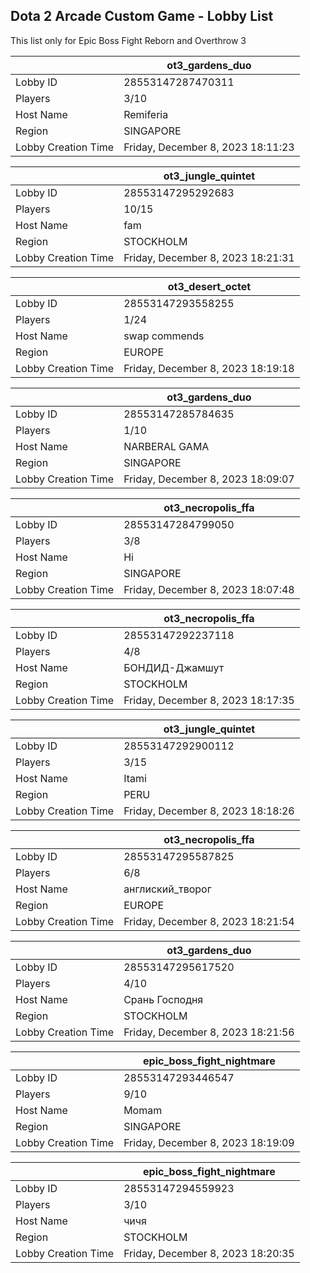 ## Dota 2 Arcade Custom Game - Lobby List

This list only for Epic Boss Fight Reborn and Overthrow 3

|  | ot3_gardens_duo |
| ------ | ------ |
| Lobby ID | 28553147287470311 |
| Players | 3/10 |
| Host Name | Remiferia |
| Region | SINGAPORE |
| Lobby Creation Time | Friday, December 8, 2023 18:11:23 |


|  | ot3_jungle_quintet |
| ------ | ------ |
| Lobby ID | 28553147295292683 |
| Players | 10/15 |
| Host Name | fam |
| Region | STOCKHOLM |
| Lobby Creation Time | Friday, December 8, 2023 18:21:31 |


|  | ot3_desert_octet |
| ------ | ------ |
| Lobby ID | 28553147293558255 |
| Players | 1/24 |
| Host Name | swap commends |
| Region | EUROPE |
| Lobby Creation Time | Friday, December 8, 2023 18:19:18 |


|  | ot3_gardens_duo |
| ------ | ------ |
| Lobby ID | 28553147285784635 |
| Players | 1/10 |
| Host Name | NARBERAL GAMA |
| Region | SINGAPORE |
| Lobby Creation Time | Friday, December 8, 2023 18:09:07 |


|  | ot3_necropolis_ffa |
| ------ | ------ |
| Lobby ID | 28553147284799050 |
| Players | 3/8 |
| Host Name | Hi |
| Region | SINGAPORE |
| Lobby Creation Time | Friday, December 8, 2023 18:07:48 |


|  | ot3_necropolis_ffa |
| ------ | ------ |
| Lobby ID | 28553147292237118 |
| Players | 4/8 |
| Host Name | БОНДИД-Джамшут |
| Region | STOCKHOLM |
| Lobby Creation Time | Friday, December 8, 2023 18:17:35 |


|  | ot3_jungle_quintet |
| ------ | ------ |
| Lobby ID | 28553147292900112 |
| Players | 3/15 |
| Host Name | Itami |
| Region | PERU |
| Lobby Creation Time | Friday, December 8, 2023 18:18:26 |


|  | ot3_necropolis_ffa |
| ------ | ------ |
| Lobby ID | 28553147295587825 |
| Players | 6/8 |
| Host Name | англиский_творог |
| Region | EUROPE |
| Lobby Creation Time | Friday, December 8, 2023 18:21:54 |


|  | ot3_gardens_duo |
| ------ | ------ |
| Lobby ID | 28553147295617520 |
| Players | 4/10 |
| Host Name | Срань Господня |
| Region | STOCKHOLM |
| Lobby Creation Time | Friday, December 8, 2023 18:21:56 |


|  | epic_boss_fight_nightmare |
| ------ | ------ |
| Lobby ID | 28553147293446547 |
| Players | 9/10 |
| Host Name | Momam |
| Region | SINGAPORE |
| Lobby Creation Time | Friday, December 8, 2023 18:19:09 |


|  | epic_boss_fight_nightmare |
| ------ | ------ |
| Lobby ID | 28553147294559923 |
| Players | 3/10 |
| Host Name | чичя |
| Region | STOCKHOLM |
| Lobby Creation Time | Friday, December 8, 2023 18:20:35 |


